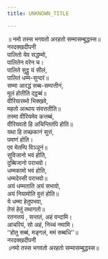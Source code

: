 ```yaml
---
title: UNKNOWN_TITLE

---
```

॥ नमो तस्स भगवतो अरहतो सम्मासम्बुद्धस्स॥  
नरदक्खदीपनी  
पालितो येव सद्धम्मो,  
पालितेन वरेन च।  
पालिते सुट्ठु यं सीलं,  
पालितं धम्म-सुन्दरं॥  
सम्मा आरद्धं सब्ब-सम्पत्तीनं,  
मूलं होतीति दट्ठब्बं॥  
वीरियारब्भो भिक्खवे,  
महतो अत्थाय संवत्ततीति॥  
तस्मा वीरियमेव कत्तब्बं,  
वीरियवतो हि अचिन्तितंपि होति॥  
यथा हि तच्छकानं सुत्तं,  
पमाणं होति।  
एव मेतम्पि विञ्ञूनं॥  
सुविजानो भवं होति,  
दुब्बिजानो पराभवो।  
धम्मकामो भवं होति,  
धम्मदेस्सी पराभवो॥  
अयं धम्मताति अयं सभावो,  
अयं नियामोति वुत्तं होति॥  
ये धम्मा हेतुपभवा,  
तेसं हेतुं तथागतो॥  
रतनत्तयं , सन्ततं, अहं वन्दामि।  
आचरियं, सो अहं, निच्चं नमामि।  
‘‘होतु सब्बं, मङ्गलं, ममं सब्बधि’’॥  
नरदक्खदीपनी  
॥नमो तस्स भगवतो अरहतो सम्मासम्बुद्धस्स॥  
